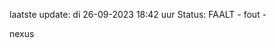 laatste update: 
di 26-09-2023 18:42   uur 
Status: FAALT - fout - 
<div class="service R">nexus</div>